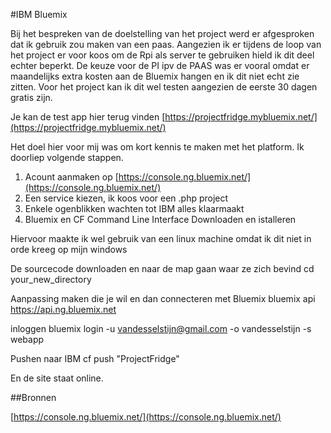 #IBM Bluemix

Bij het bespreken van de doelstelling van het project werd er afgesproken dat ik gebruik zou maken van een paas. Aangezien ik er tijdens de loop van het project er voor koos om de Rpi als server te gebruiken hield ik dit deel echter beperkt. De keuze voor de PI ipv de PAAS was er vooral omdat er maandelijks extra kosten aan de Bluemix hangen en ik dit niet echt zie zitten. Voor het project kan ik dit wel testen aangezien de eerste 30 dagen gratis zijn. 

Je kan de test app hier terug vinden [https://projectfridge.mybluemix.net/](https://projectfridge.mybluemix.net/)

Het doel hier voor mij was om kort kennis te maken met het platform. Ik doorliep volgende stappen.

1. Acount aanmaken op [https://console.ng.bluemix.net/](https://console.ng.bluemix.net/)
2. Een service kiezen, ik koos voor een .php project
3. Enkele ogenblikken wachten tot IBM alles klaarmaakt
4. Bluemix en CF Command Line Interface Downloaden en istalleren

Hiervoor maakte ik wel gebruik van een linux machine omdat ik dit niet in orde kreeg op mijn windows

De sourcecode downloaden en naar de map gaan waar ze zich bevind
	cd your_new_directory

Aanpassing maken die je wil en dan connecteren met Bluemix 
	bluemix api https://api.ng.bluemix.net

inloggen
	bluemix login -u vandesselstijn@gmail.com -o vandesselstijn -s webapp

Pushen naar IBM
	cf push "ProjectFridge"

En de site staat online.

##Bronnen

[https://console.ng.bluemix.net/](https://console.ng.bluemix.net/)
	



	